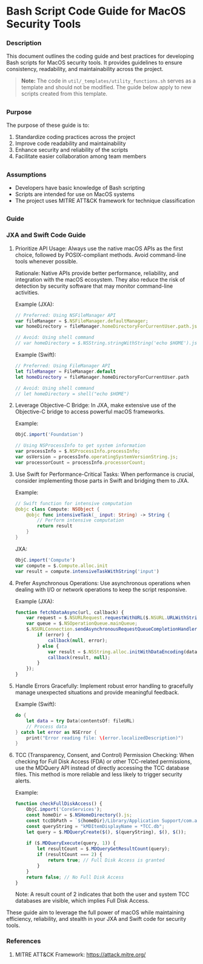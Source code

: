 # Bash Script Code Guide for MacOS Security Tools

### Description
This document outlines the coding guide and best practices for developing Bash scripts for MacOS security tools. It provides guidelines to ensure consistency, readability, and maintainability across the project.

> **Note:** The code in `util/_templates/utility_functions.sh` serves as a template and should not be modified. The guide below apply to new scripts created from this template.

##

### Purpose
The purpose of these guide is to:
1. Standardize coding practices across the project
2. Improve code readability and maintainability
3. Enhance security and reliability of the scripts
4. Facilitate easier collaboration among team members

##

### Assumptions
- Developers have basic knowledge of Bash scripting
- Scripts are intended for use on MacOS systems
- The project uses MITRE ATT&CK framework for technique classification

##

### Guide


### JXA and Swift Code Guide

1. Prioritize API Usage:
   Always use the native macOS APIs as the first choice, followed by POSIX-compliant methods. Avoid command-line tools whenever possible.

   Rationale: Native APIs provide better performance, reliability, and integration with the macOS ecosystem. They also reduce the risk of detection by security software that may monitor command-line activities.

   Example (JXA):
   ```javascript
   // Preferred: Using NSFileManager API
   var fileManager = $.NSFileManager.defaultManager;
   var homeDirectory = fileManager.homeDirectoryForCurrentUser.path.js;

   // Avoid: Using shell command
   // var homeDirectory = $.NSString.stringWithString('echo $HOME').js;
   ```

   Example (Swift):
   ```swift
   // Preferred: Using FileManager API
   let fileManager = FileManager.default
   let homeDirectory = fileManager.homeDirectoryForCurrentUser.path

   // Avoid: Using shell command
   // let homeDirectory = shell("echo $HOME")
   ```

2. Leverage Objective-C Bridge:
   In JXA, make extensive use of the Objective-C bridge to access powerful macOS frameworks.

   Example:
   ```javascript
   ObjC.import('Foundation')
   
   // Using NSProcessInfo to get system information
   var processInfo = $.NSProcessInfo.processInfo;
   var osVersion = processInfo.operatingSystemVersionString.js;
   var processorCount = processInfo.processorCount;
   ```

3. Use Swift for Performance-Critical Tasks:
   When performance is crucial, consider implementing those parts in Swift and bridging them to JXA.

   Example:
   ```swift
   // Swift function for intensive computation
   @objc class Compute: NSObject {
       @objc func intensiveTask(_ input: String) -> String {
           // Perform intensive computation
           return result
       }
   }
   ```

   JXA:
   ```javascript
   ObjC.import('Compute')
   var compute = $.Compute.alloc.init
   var result = compute.intensiveTaskWithString('input')
   ```

4. Prefer Asynchronous Operations:
   Use asynchronous operations when dealing with I/O or network operations to keep the script responsive.

   Example (JXA):
   ```javascript
   function fetchDataAsync(url, callback) {
       var request = $.NSURLRequest.requestWithURL($.NSURL.URLWithString(url));
       var queue = $.NSOperationQueue.mainQueue;
       $.NSURLConnection.sendAsynchronousRequestQueueCompletionHandler(request, queue, function(response, data, error) {
           if (error) {
               callback(null, error);
           } else {
               var result = $.NSString.alloc.initWithDataEncoding(data, $.NSUTF8StringEncoding).js;
               callback(result, null);
           }
       });
   }
   ```

5. Handle Errors Gracefully:
   Implement robust error handling to gracefully manage unexpected situations and provide meaningful feedback.

   Example (Swift):
   ```swift
   do {
       let data = try Data(contentsOf: fileURL)
       // Process data
   } catch let error as NSError {
       print("Error reading file: \(error.localizedDescription)")
   }
   ```

6. TCC (Transparency, Consent, and Control) Permission Checking:
   When checking for Full Disk Access (FDA) or other TCC-related permissions, use the MDQuery API instead of directly accessing the TCC database files. This method is more reliable and less likely to trigger security alerts.

   Example:
   ```javascript
   function checkFullDiskAccess() {
       ObjC.import('CoreServices');
       const homeDir = $.NSHomeDirectory().js;
       const tccDbPath = `${homeDir}/Library/Application Support/com.apple.TCC/TCC.db`;
       const queryString = "kMDItemDisplayName = *TCC.db";
       let query = $.MDQueryCreate($(), $(queryString), $(), $());
       
       if ($.MDQueryExecute(query, 1)) {
           let resultCount = $.MDQueryGetResultCount(query);
           if (resultCount === 2) {
               return true; // Full Disk Access is granted
           }
       }
       return false; // No Full Disk Access
   }
   ```

   Note: A result count of 2 indicates that both the user and system TCC databases are visible, which implies Full Disk Access.

These guide aim to leverage the full power of macOS while maintaining efficiency, reliability, and stealth in your JXA and Swift code for security tools.





### References
1. MITRE ATT&CK Framework: https://attack.mitre.org/
